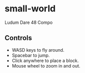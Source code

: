 # small-world
Ludum Dare 48 Compo

## Controls
* WASD keys to fly around.
* Spacebar to jump.
* Click anywhere to place a block.
* Mouse wheel to zoom in and out.
